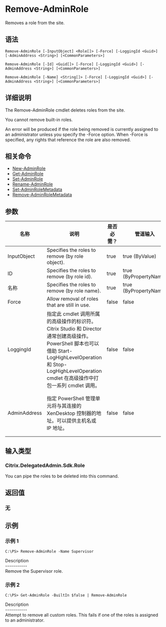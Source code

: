 # Remove-AdminRole

Removes a role from the site.

## 语法

    Remove-AdminRole [-InputObject] <Role[]> [-Force] [-LoggingId <Guid>] [-AdminAddress <String>] [<CommonParameters>]
    
    Remove-AdminRole [-Id] <Guid[]> [-Force] [-LoggingId <Guid>] [-AdminAddress <String>] [<CommonParameters>]
    
    Remove-AdminRole [-Name] <String[]> [-Force] [-LoggingId <Guid>] [-AdminAddress <String>] [<CommonParameters>]
    

## 详细说明

The Remove-AdminRole cmdlet deletes roles from the site.

You cannot remove built-in roles.

An error will be produced if the role being removed is currently assigned to an administrator unless you specify the -Force option. When -Force is specified, any rights that reference the role are also removed.

## 相关命令

- [New-AdminRole](New-AdminRole.html)
- [Get-AdminRole](Get-AdminRole.html)
- [Set-AdminRole](Set-AdminRole.html)
- [Rename-AdminRole](Rename-AdminRole.html)
- [Set-AdminRoleMetadata](Set-AdminRoleMetadata.html)
- [Remove-AdminRoleMetadata](Remove-AdminRoleMetadata.html)

## 参数

| 名称           | 说明                                                                                                                                                                     | 是否必需？ | 管道输入                  | 默认值                                   |
| ------------ | ---------------------------------------------------------------------------------------------------------------------------------------------------------------------- | ----- | --------------------- | ------------------------------------- |
| InputObject  | Specifies the roles to remove (by role object).                                                                                                                        | true  | true (ByValue)        |                                       |
| ID           | Specifies the roles to remove (by role id).                                                                                                                            | true  | true (ByPropertyName) |                                       |
| 名称           | Specifies the roles to remove (by role name).                                                                                                                          | true  | true (ByPropertyName) |                                       |
| Force        | Allow removal of roles that are still in use.                                                                                                                          | false | false                 |                                       |
| LoggingId    | 指定此 cmdlet 调用所属的高级操作的标识符。 Citrix Studio 和 Director 通常创建高级操作。 PowerShell 脚本也可以借助 Start-LogHighLevelOperation 和 Stop-LogHighLevelOperation cmdlet 在高级操作中打包一系列 cmdlet 调用。 | false | false                 |                                       |
| AdminAddress | 指定 PowerShell 管理单元将与其连接的 XenDesktop 控制器的地址。可以提供主机名或 IP 地址。                                                                                                             | false | false                 | Localhost。一旦有 cmdlet 提供了某个值，此值将变为默认值。 |

## 输入类型

### Citrix.DelegatedAdmin.Sdk.Role

You can pipe the roles to be deleted into this command.

## 返回值

### 无

## 示例

### 示例 1

    C:\PS> Remove-AdminRole -Name Supervisor
    

Description  
\---\---\-----  
Remove the Supervisor role.

### 示例 2

    C:\PS> Get-AdminRole -BuiltIn $false | Remove-AdminRole
    

Description  
\---\---\-----  
Attempt to remove all custom roles. This fails if one of the roles is assigned to an administrator.